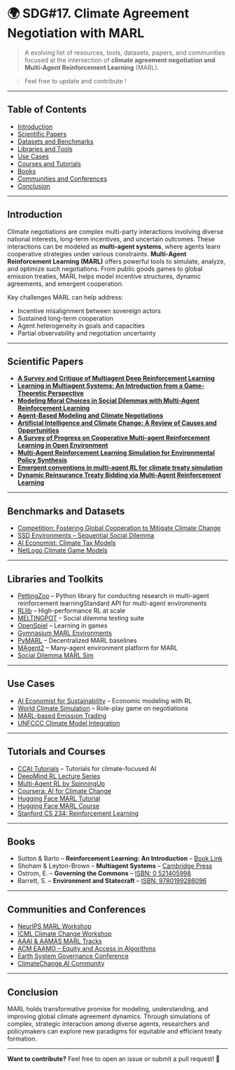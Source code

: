 # 🌍 SDG#17.  Climate Agreement Negotiation with MARL

> A evolving list of resources, tools, datasets, papers, and communities focused at the intersection of **climate agreement negotiation and Multi-Agent Reinforcement Learning** (MARL).

> Feel free to update and contribute !

---

## Table of Contents

- [Introduction](#introduction)
- [Scientific Papers](#scientific-papers)
- [Datasets and Benchmarks](#datasets-and-benchmarks)
- [Libraries and Tools](#libraries-and-tools)
- [Use Cases](#use-cases)
- [Courses and Tutorials](#courses-and-tutorials)
- [Books](#books)
- [Communities and Conferences](#communities-and-conferences)
- [Conclusion](#conclusion)

---

## Introduction
Climate negotiations are complex multi-party interactions involving diverse national interests, long-term incentives, and uncertain outcomes. These interactions can be modeled as **multi-agent systems**, where agents learn cooperative strategies under various constraints. **Multi-Agent Reinforcement Learning (MARL)** offers powerful tools to simulate, analyze, and optimize such negotiations. From public goods games to global emission treaties, MARL helps model incentive structures, dynamic agreements, and emergent cooperation.

Key challenges MARL can help address:
- Incentive misalignment between sovereign actors
- Sustained long-term cooperation
- Agent heterogeneity in goals and capacities
- Partial observability and negotiation uncertainty

---
## Scientific Papers
- [**A Survey and Critique of Multiagent Deep Reinforcement Learning**](https://arxiv.org/abs/1810.05587)
- [**Learning in Multiagent Systems: An Introduction from a Game-Theoretic Perspective**](https://link.springer.com/chapter/10.1007/3-540-44826-8_13)
- [**Modeling Moral Choices in Social Dilemmas with Multi-Agent Reinforcement Learning**](https://arxiv.org/abs/2301.08491)
- [**Agent-Based Modeling and Climate Negotiations**](https://arxiv.org/pdf/2208.07004)
- [**Artificial Intelligence and Climate Change: A Review of Causes and Opportunities**](https://link.springer.com/chapter/10.1007/978-981-96-7033-8_13) 
- [**A Survey of Progress on Cooperative Multi-agent Reinforcement Learning in Open Environment**](https://arxiv.org/abs/2312.01058) 
- [**Multi-Agent Reinforcement Learning Simulation for Environmental Policy Synthesis**](https://arxiv.org/abs/2504.12777)
- [**Emergent conventions in multi-agent RL for climate treaty simulation**](https://arxiv.org/html/2504.12777v2)
- [**Dynamic Reinsurance Treaty Bidding via Multi-Agent Reinforcement Learning**](https://arxiv.org/pdf/2506.13113)


---

## Benchmarks and Datasets
- [Competition: Fostering Global Cooperation to Mitigate Climate Change](https://github.com/mila-iqia/climate-cooperation-competition)
- [SSD Environments – Sequential Social Dilemma](https://github.com/eugenevinitsky/sequential_social_dilemma_games)
- [AI Economist: Climate Tax Models](https://github.com/salesforce/ai-economist)
- [NetLogo Climate Game Models](http://ccl.northwestern.edu/netlogo/models/)

---

## Libraries and Toolkits
- [PettingZoo](https://github.com/Farama-Foundation/PettingZoo) – Python library for conducting research in multi-agent reinforcement learningStandard API for multi-agent environments
- [RLlib](https://docs.ray.io/en/latest/rllib/index.html) – High-performance RL at scale
- [MELTINGPOT](https://github.com/deepmind/meltingpot) – Social dilemma testing suite
- [OpenSpiel](https://github.com/deepmind/open_spiel) – Learning in games
- [Gymnasium MARL Environments](https://github.com/Farama-Foundation/Gymnasium)
- [PyMARL](https://github.com/oxwhirl/pymarl) – Decentralized MARL baselines
- [MAgent2](https://github.com/Farama-Foundation/MAgent2) – Many-agent environment platform for MARL
- [Social Dilemma MARL Sim](https://github.com/eugenevinitsky/sequential_social_dilemma_games)

  
---

## Use Cases
- [AI Economist for Sustainability](https://github.com/salesforce/ai-economist) – Economic modeling with RL
- [World Climate Simulation](https://www.climateinteractive.org/tools/world-climate-simulation/) – Role-play game on negotiations
- [MARL-based Emission Trading](https://ieeexplore.ieee.org/document/10401854)
- [UNFCCC Climate Model Integration](https://unfccc.int/topics/mitigation/workstreams/response-measures/modelling-tools-to-assess-the-impact-of-the-implementation-of-response-measures/integrated-assessment-models-iams-and-energy-environment-economy-e3-models)

---

## Tutorials and Courses

- [CCAI Tutorials](https://www.climatechange.ai/tutorials?) – Tutorials for climate-focused AI
- [DeepMind RL Lecture Series](https://www.youtube.com/playlist?list=PLG10CT0lnSulPjwyztOrlimuutA14q0Us)
- [Multi-Agent RL by SpinningUp](https://spinningup.openai.com/en/latest/)
- [Coursera: AI for Climate Change](https://www.coursera.org/learn/ai-for-climate-change)
- [Hugging Face MARL Tutorial](https://huggingface.co/learn/deep-rl-course/unit7/introduction-to-marl)
- [Hugging Face MARL Course](https://huggingface.co/learn/agents-course/en/unit2/smolagents/multi_agent_systems)
- [Stanford CS 234: Reinforcement Learning](http://web.stanford.edu/class/cs234/)

---

## Books
- Sutton & Barto – **Reinforcement Learning: An Introduction** – [Book Link](http://incompleteideas.net/book/the-book.html)
- Shoham & Leyton-Brown – **Multiagent Systems** – [Cambridge Press](https://www.masfoundations.org/mas.pdf)
- Ostrom, E. – **Governing the Commons** – [ISBN: 0 521405998](https://www.actu-environnement.com/media/pdf/ostrom_1990.pdf)
- Barrett, S. – **Environment and Statecraft** – [ISBN: 9780199286096](https://academic.oup.com/book/36180)

---  

## Communities and Conferences
- [NeurIPS MARL Workshop](https://marl-workshop.github.io/)
- [ICML Climate Change Workshop](https://www.climatechange.ai/events/icml2023)
- [AAAI & AAMAS MARL Tracks](https://aamas2025.conference.academy/)
- [ACM EAAMO – Equity and Access in Algorithms](https://eaamo.org/)
- [Earth System Governance Conference](https://www.earthsystemgovernance.org/)
- [ClimateChange.AI Community](https://www.climatechange.ai/)

---

## Conclusion 
MARL holds transformative promise for modeling, understanding, and improving global climate agreement dynamics. Through simulations of complex, strategic interaction among diverse agents, researchers and policymakers can explore new paradigms for equitable and efficient treaty formation.

---

**Want to contribute?** Feel free to open an issue or submit a pull request! 🎯

